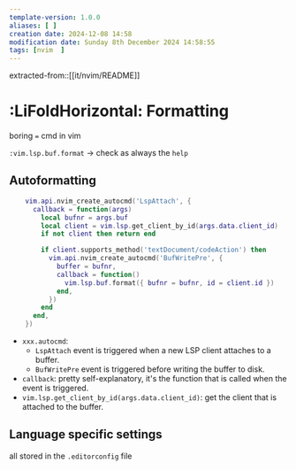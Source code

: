 ```yaml
---
template-version: 1.0.0
aliases: [ ]
creation date: 2024-12-08 14:58
modification date: Sunday 8th December 2024 14:58:55
tags: [nvim  ]
---
```


extracted-from::[[it/nvim/README]]

# :LiFoldHorizontal: Formatting 

boring `=` cmd in vim

`:vim.lsp.buf.format` -> check as always the `help`


## Autoformatting

```lua
    vim.api.nvim_create_autocmd('LspAttach', {
      callback = function(args)
        local bufnr = args.buf
        local client = vim.lsp.get_client_by_id(args.data.client_id)
        if not client then return end

        if client.supports_method('textDocument/codeAction') then
          vim.api.nvim_create_autocmd('BufWritePre', {
            buffer = bufnr,
            callback = function()
              vim.lsp.buf.format({ bufnr = bufnr, id = client.id })
            end,
          })
        end
      end,
    })
```

- `xxx.autocmd`: 
	- `LspAttach` event is triggered when a new LSP client attaches to a buffer.
	- `BufWritePre` event is triggered before writing the buffer to disk.
- `callback`: pretty self-explanatory, it's the function that is called when the event is triggered.
- `vim.lsp.get_client_by_id(args.data.client_id)`: get the client that is attached to the buffer.


## Language specific settings

all stored in the `.editorconfig` file